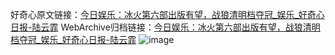 好奇心原文链接：[今日娱乐：冰火第六部出版有望，战狼清明档夺冠_娱乐_好奇心日报-陆云霏](https://www.qdaily.com/articles/8167.html)
WebArchive归档链接：[今日娱乐：冰火第六部出版有望，战狼清明档夺冠_娱乐_好奇心日报-陆云霏](http://web.archive.org/web/20190623152220/https://www.qdaily.com/articles/8167.html)
![image](http://ww3.sinaimg.cn/large/007d5XDply1g3vay9duwoj30u04fdkjl)